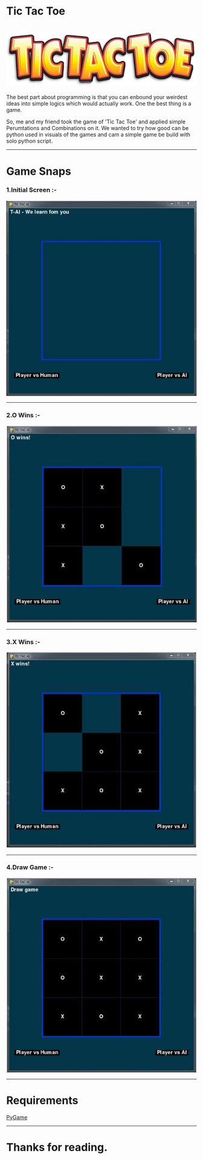 # Tic Tac Toe
</br>
<img src = "https://github.com/prithvi-sharma/Projects/blob/master/Tic%20Tac%20Toe%20Python/Images/Main%20Page.jpg">
</br></br>
The best part about programming is that you can enbound your weirdest ideas into simple logics which would actually work. One the best thing is a game.

So, me and my friend took the game of 'Tic Tac Toe' and applied simple Perumtations and Combinations on it. We wanted to try how good can be python used in visuals of the games and cam a simple game be build with solo python script.
<hr>

# Game Snaps


### 1.Initial Screen :-
<img src = "https://github.com/prithvi-sharma/Projects/blob/master/Tic%20Tac%20Toe%20Python/2.Initial%20Screen.JPG">
<hr>

### 2.O Wins :-
<img src = "https://github.com/prithvi-sharma/Projects/blob/master/Tic%20Tac%20Toe%20Python/3.O%20wins.JPG">
<hr>

### 3.X Wins :-
<img src = "https://github.com/prithvi-sharma/Projects/blob/master/Tic%20Tac%20Toe%20Python/4.X%20wins.JPG">
<hr>

### 4.Draw Game :-
<img src = "https://github.com/prithvi-sharma/Projects/blob/master/Tic%20Tac%20Toe%20Python/5.Draw.JPG">
<hr>

# Requirements

<a href="https://github.com/pygame/pygame">PyGame</a>
<hr>

# Thanks for reading.
